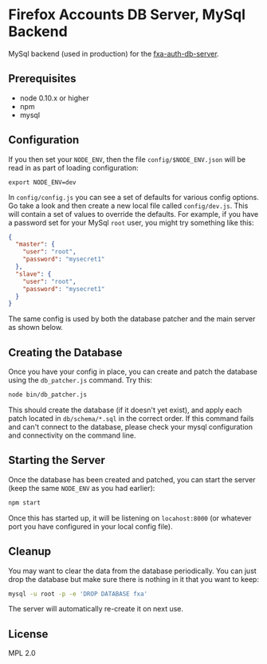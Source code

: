 # Firefox Accounts DB Server, MySql Backend

MySql backend (used in production) for the [fxa-auth-db-server](https://github.com/mozilla/fxa-auth-db-server/).

## Prerequisites

* node 0.10.x or higher
* npm
* mysql

## Configuration ##

If you then set your `NODE_ENV`, then the file `config/$NODE_ENV.json` will be read in as part
of loading configuration:

```
export NODE_ENV=dev
```

In `config/config.js` you can see a set of defaults for various config options. Go take a look and
then create a new local file called `config/dev.js`. This will contain a set of values to override
the defaults. For example, if you have a password set for your MySql `root` user, you might try
something like this:

```json
{
  "master": {
    "user": "root",
    "password": "mysecret1"
  },
  "slave": {
    "user": "root",
    "password": "mysecret1"
  }
}
```

The same config is used by both the database patcher and the main server as shown below.

## Creating the Database ##

Once you have your config in place, you can create and patch the database using the
`db_patcher.js` command. Try this:

```sh
node bin/db_patcher.js
```

This should create the database (if it doesn't yet exist), and apply each patch located
in `db/schema/*.sql` in the correct order. If this command fails and can't connect to the
database, please check your mysql configuration and connectivity on the command line.

## Starting the Server ##

Once the database has been created and patched, you can start the server (keep the same `NODE_ENV`
as you had earlier):

```sh
npm start
```

Once this has started up, it will be listening on `locahost:8000` (or whatever port you have
configured in your local config file).

## Cleanup

You may want to clear the data from the database periodically. You can just drop the database
but make sure there is nothing in it that you want to keep:

```sh
mysql -u root -p -e 'DROP DATABASE fxa'
```

The server will automatically re-create it on next use.

## License

MPL 2.0
